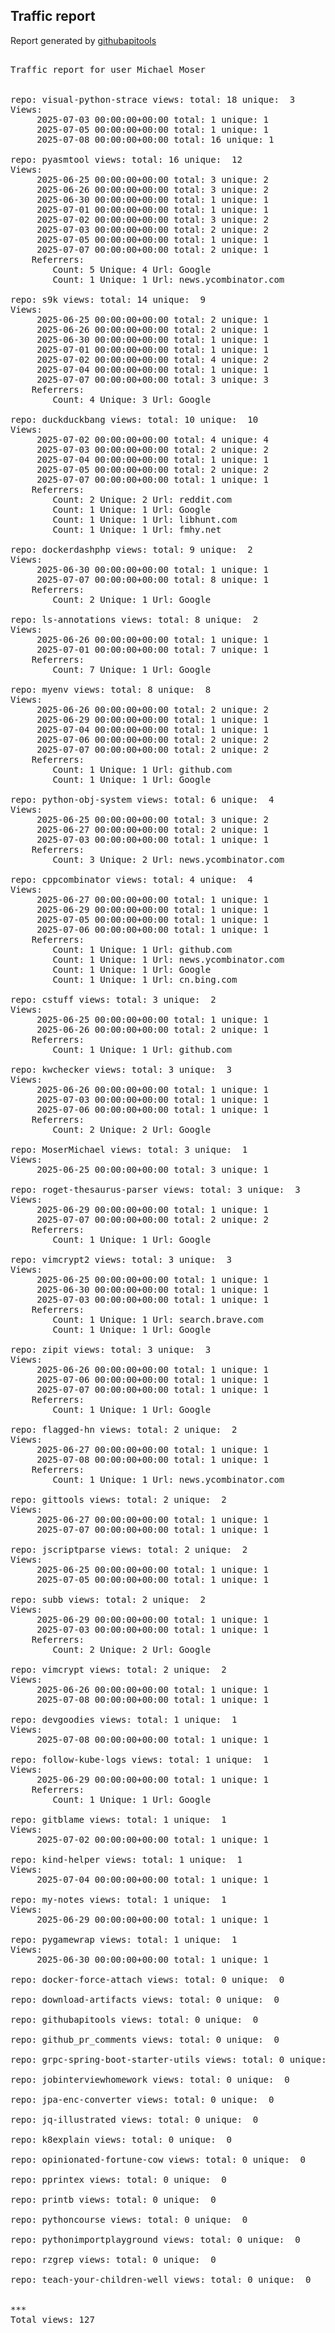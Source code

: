 <h2> Traffic report </h2>

Report generated by <a href="https://github.com/MoserMichael/githubapitools">githubapitools</a>

<pre>

Traffic report for user Michael Moser


repo: visual-python-strace views: total: 18 unique:  3
Views:
	 2025-07-03 00:00:00+00:00 total: 1 unique: 1
	 2025-07-05 00:00:00+00:00 total: 1 unique: 1
	 2025-07-08 00:00:00+00:00 total: 16 unique: 1

repo: pyasmtool views: total: 16 unique:  12
Views:
	 2025-06-25 00:00:00+00:00 total: 3 unique: 2
	 2025-06-26 00:00:00+00:00 total: 3 unique: 2
	 2025-06-30 00:00:00+00:00 total: 1 unique: 1
	 2025-07-01 00:00:00+00:00 total: 1 unique: 1
	 2025-07-02 00:00:00+00:00 total: 3 unique: 2
	 2025-07-03 00:00:00+00:00 total: 2 unique: 2
	 2025-07-05 00:00:00+00:00 total: 1 unique: 1
	 2025-07-07 00:00:00+00:00 total: 2 unique: 1
	Referrers:
		Count: 5 Unique: 4 Url: Google
		Count: 1 Unique: 1 Url: news.ycombinator.com

repo: s9k views: total: 14 unique:  9
Views:
	 2025-06-25 00:00:00+00:00 total: 2 unique: 1
	 2025-06-26 00:00:00+00:00 total: 2 unique: 1
	 2025-06-30 00:00:00+00:00 total: 1 unique: 1
	 2025-07-01 00:00:00+00:00 total: 1 unique: 1
	 2025-07-02 00:00:00+00:00 total: 4 unique: 2
	 2025-07-04 00:00:00+00:00 total: 1 unique: 1
	 2025-07-07 00:00:00+00:00 total: 3 unique: 3
	Referrers:
		Count: 4 Unique: 3 Url: Google

repo: duckduckbang views: total: 10 unique:  10
Views:
	 2025-07-02 00:00:00+00:00 total: 4 unique: 4
	 2025-07-03 00:00:00+00:00 total: 2 unique: 2
	 2025-07-04 00:00:00+00:00 total: 1 unique: 1
	 2025-07-05 00:00:00+00:00 total: 2 unique: 2
	 2025-07-07 00:00:00+00:00 total: 1 unique: 1
	Referrers:
		Count: 2 Unique: 2 Url: reddit.com
		Count: 1 Unique: 1 Url: Google
		Count: 1 Unique: 1 Url: libhunt.com
		Count: 1 Unique: 1 Url: fmhy.net

repo: dockerdashphp views: total: 9 unique:  2
Views:
	 2025-06-30 00:00:00+00:00 total: 1 unique: 1
	 2025-07-07 00:00:00+00:00 total: 8 unique: 1
	Referrers:
		Count: 2 Unique: 1 Url: Google

repo: ls-annotations views: total: 8 unique:  2
Views:
	 2025-06-26 00:00:00+00:00 total: 1 unique: 1
	 2025-07-01 00:00:00+00:00 total: 7 unique: 1
	Referrers:
		Count: 7 Unique: 1 Url: Google

repo: myenv views: total: 8 unique:  8
Views:
	 2025-06-26 00:00:00+00:00 total: 2 unique: 2
	 2025-06-29 00:00:00+00:00 total: 1 unique: 1
	 2025-07-04 00:00:00+00:00 total: 1 unique: 1
	 2025-07-06 00:00:00+00:00 total: 2 unique: 2
	 2025-07-07 00:00:00+00:00 total: 2 unique: 2
	Referrers:
		Count: 1 Unique: 1 Url: github.com
		Count: 1 Unique: 1 Url: Google

repo: python-obj-system views: total: 6 unique:  4
Views:
	 2025-06-25 00:00:00+00:00 total: 3 unique: 2
	 2025-06-27 00:00:00+00:00 total: 2 unique: 1
	 2025-07-03 00:00:00+00:00 total: 1 unique: 1
	Referrers:
		Count: 3 Unique: 2 Url: news.ycombinator.com

repo: cppcombinator views: total: 4 unique:  4
Views:
	 2025-06-27 00:00:00+00:00 total: 1 unique: 1
	 2025-06-29 00:00:00+00:00 total: 1 unique: 1
	 2025-07-05 00:00:00+00:00 total: 1 unique: 1
	 2025-07-06 00:00:00+00:00 total: 1 unique: 1
	Referrers:
		Count: 1 Unique: 1 Url: github.com
		Count: 1 Unique: 1 Url: news.ycombinator.com
		Count: 1 Unique: 1 Url: Google
		Count: 1 Unique: 1 Url: cn.bing.com

repo: cstuff views: total: 3 unique:  2
Views:
	 2025-06-25 00:00:00+00:00 total: 1 unique: 1
	 2025-06-26 00:00:00+00:00 total: 2 unique: 1
	Referrers:
		Count: 1 Unique: 1 Url: github.com

repo: kwchecker views: total: 3 unique:  3
Views:
	 2025-06-26 00:00:00+00:00 total: 1 unique: 1
	 2025-07-03 00:00:00+00:00 total: 1 unique: 1
	 2025-07-06 00:00:00+00:00 total: 1 unique: 1
	Referrers:
		Count: 2 Unique: 2 Url: Google

repo: MoserMichael views: total: 3 unique:  1
Views:
	 2025-06-25 00:00:00+00:00 total: 3 unique: 1

repo: roget-thesaurus-parser views: total: 3 unique:  3
Views:
	 2025-06-29 00:00:00+00:00 total: 1 unique: 1
	 2025-07-07 00:00:00+00:00 total: 2 unique: 2
	Referrers:
		Count: 1 Unique: 1 Url: Google

repo: vimcrypt2 views: total: 3 unique:  3
Views:
	 2025-06-25 00:00:00+00:00 total: 1 unique: 1
	 2025-06-30 00:00:00+00:00 total: 1 unique: 1
	 2025-07-03 00:00:00+00:00 total: 1 unique: 1
	Referrers:
		Count: 1 Unique: 1 Url: search.brave.com
		Count: 1 Unique: 1 Url: Google

repo: zipit views: total: 3 unique:  3
Views:
	 2025-06-26 00:00:00+00:00 total: 1 unique: 1
	 2025-07-06 00:00:00+00:00 total: 1 unique: 1
	 2025-07-07 00:00:00+00:00 total: 1 unique: 1
	Referrers:
		Count: 1 Unique: 1 Url: Google

repo: flagged-hn views: total: 2 unique:  2
Views:
	 2025-06-27 00:00:00+00:00 total: 1 unique: 1
	 2025-07-08 00:00:00+00:00 total: 1 unique: 1
	Referrers:
		Count: 1 Unique: 1 Url: news.ycombinator.com

repo: gittools views: total: 2 unique:  2
Views:
	 2025-06-27 00:00:00+00:00 total: 1 unique: 1
	 2025-07-07 00:00:00+00:00 total: 1 unique: 1

repo: jscriptparse views: total: 2 unique:  2
Views:
	 2025-06-25 00:00:00+00:00 total: 1 unique: 1
	 2025-07-05 00:00:00+00:00 total: 1 unique: 1

repo: subb views: total: 2 unique:  2
Views:
	 2025-06-29 00:00:00+00:00 total: 1 unique: 1
	 2025-07-03 00:00:00+00:00 total: 1 unique: 1
	Referrers:
		Count: 2 Unique: 2 Url: Google

repo: vimcrypt views: total: 2 unique:  2
Views:
	 2025-06-26 00:00:00+00:00 total: 1 unique: 1
	 2025-07-08 00:00:00+00:00 total: 1 unique: 1

repo: devgoodies views: total: 1 unique:  1
Views:
	 2025-07-08 00:00:00+00:00 total: 1 unique: 1

repo: follow-kube-logs views: total: 1 unique:  1
Views:
	 2025-06-29 00:00:00+00:00 total: 1 unique: 1
	Referrers:
		Count: 1 Unique: 1 Url: Google

repo: gitblame views: total: 1 unique:  1
Views:
	 2025-07-02 00:00:00+00:00 total: 1 unique: 1

repo: kind-helper views: total: 1 unique:  1
Views:
	 2025-07-04 00:00:00+00:00 total: 1 unique: 1

repo: my-notes views: total: 1 unique:  1
Views:
	 2025-06-29 00:00:00+00:00 total: 1 unique: 1

repo: pygamewrap views: total: 1 unique:  1
Views:
	 2025-06-30 00:00:00+00:00 total: 1 unique: 1

repo: docker-force-attach views: total: 0 unique:  0

repo: download-artifacts views: total: 0 unique:  0

repo: githubapitools views: total: 0 unique:  0

repo: github_pr_comments views: total: 0 unique:  0

repo: grpc-spring-boot-starter-utils views: total: 0 unique:  0

repo: jobinterviewhomework views: total: 0 unique:  0

repo: jpa-enc-converter views: total: 0 unique:  0

repo: jq-illustrated views: total: 0 unique:  0

repo: k8explain views: total: 0 unique:  0

repo: opinionated-fortune-cow views: total: 0 unique:  0

repo: pprintex views: total: 0 unique:  0

repo: printb views: total: 0 unique:  0

repo: pythoncourse views: total: 0 unique:  0

repo: pythonimportplayground views: total: 0 unique:  0

repo: rzgrep views: total: 0 unique:  0

repo: teach-your-children-well views: total: 0 unique:  0


***
Total views: 127
